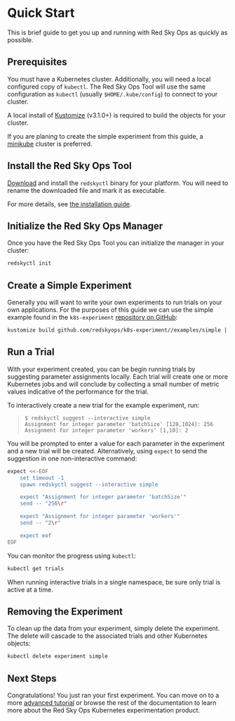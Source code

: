 # Quick Start

This is brief guide to get you up and running with Red Sky Ops as quickly as possible.

## Prerequisites

You must have a Kubernetes cluster. Additionally, you will need a local configured copy of `kubectl`. The Red Sky Ops Tool will use the same configuration as `kubectl` (usually `$HOME/.kube/config`) to connect to your cluster.

A local install of [Kustomize](https://github.com/kubernetes-sigs/kustomize/releases) (v3.1.0+) is required to build the objects for your cluster.

If you are planing to create the simple experiment from this guide, a [minikube](https://kubernetes.io/docs/setup/learning-environment/minikube/) cluster is preferred.

## Install the Red Sky Ops Tool

[Download](https://github.com/redskyops/k8s-experiment/releases) and install the `redskyctl` binary for your platform. You will need to rename the downloaded file and mark it as executable.

For more details, see [the installation guide](install.md).

## Initialize the Red Sky Ops Manager

Once you have the Red Sky Ops Tool you can initialize the manager in your cluster:

<!-- @init -->
```sh
redskyctl init
```

## Create a Simple Experiment

Generally you will want to write your own experiments to run trials on your own applications. For the purposes of this guide we can use the simple example found in the `k8s-experiment` [repository on GitHub](https://github.com/redskyops/k8s-experiment/tree/master/examples/simple):

<!-- @apply -->
```sh
kustomize build github.com/redskyops/k8s-experiment//examples/simple | kubectl apply -f -
```

## Run a Trial

With your experiment created, you can be begin running trials by suggesting parameter assignments locally. Each trial will create one or more Kubernetes jobs and will conclude by collecting a small number of metric values indicative of the performance for the trial.

To interactively create a new trial for the example experiment, run:

> ```
> $ redskyctl suggest --interactive simple
> Assignment for integer parameter 'batchSize' [128,1024]: 256
> Assignment for integer parameter 'workers' [1,10]: 2
> ```

You will be prompted to enter a value for each parameter in the experiment and a new trial will be created. Alternatively, using `expect` to send the suggestion in one non-interactive command:

<!-- @manualSuggestion @sleep -->
```sh
expect <<-EOF
	set timeout -1
	spawn redskyctl suggest --interactive simple

	expect "Assignment for integer parameter 'batchSize'"
	send -- "256\r"

	expect "Assignment for integer parameter 'workers'"
	send -- "2\r"

	expect eof
EOF
```

You can monitor the progress using `kubectl`:

<!-- @getTrials -->
```sh
kubectl get trials
```

When running interactive trials in a single namespace, be sure only trial is active at a time.

## Removing the Experiment

To clean up the data from your experiment, simply delete the experiment. The delete will cascade to the associated trials and other Kubernetes objects:

<!-- @deleteExperiment -->
```sh
kubectl delete experiment simple
```

## Next Steps

Congratulations! You just ran your first experiment. You can move on to a more [advanced tutorial](tutorial.md) or browse the rest of the documentation to learn more about the Red Sky Ops Kubernetes experimentation product.
